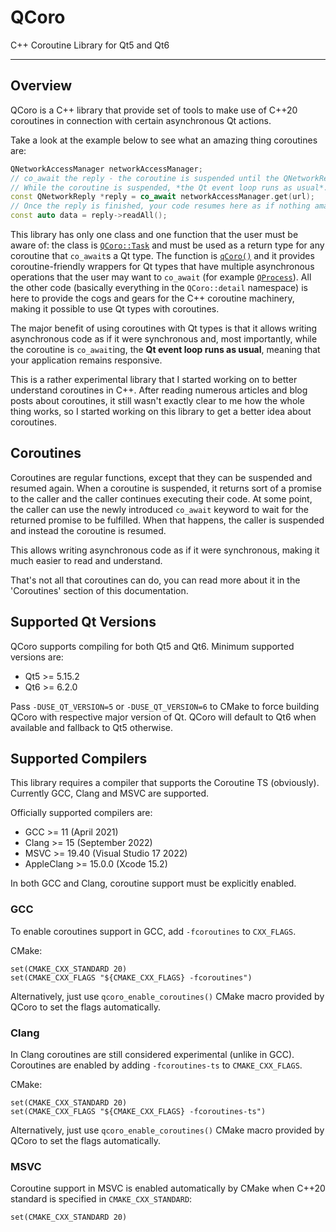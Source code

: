 <!--
SPDX-FileCopyrightText: 2022 Daniel Vrátil <dvratil@kde.org>

SPDX-License-Identifier: GFDL-1.3-or-later
-->

# QCoro

C++ Coroutine Library for Qt5 and Qt6

---

## Overview

QCoro is a C++ library that provide set of tools to make use of C++20 coroutines
in connection with certain asynchronous Qt actions.

Take a look at the example below to see what an amazing thing coroutines are:
```cpp
QNetworkAccessManager networkAccessManager;
// co_await the reply - the coroutine is suspended until the QNetworkReply is finished.
// While the coroutine is suspended, *the Qt event loop runs as usual*.
const QNetworkReply *reply = co_await networkAccessManager.get(url);
// Once the reply is finished, your code resumes here as if nothing amazing has just happened ;-)
const auto data = reply->readAll();
```

This library has only one class and one function that the user must be aware of: the class is
[`QCoro::Task`](reference/coro/task.md) and must be used as a return type for any coroutine that `co_await`s
a Qt type. The function is [`qCoro()`](reference/coro/coro.md) and it provides coroutine-friendly
wrappers for Qt types that have multiple asynchronous operations that the user may want to `co_await`
(for example [`QProcess`](reference/core/qprocess.md)). All the other code (basically everything in the
`QCoro::detail` namespace) is here to provide the cogs and gears for the C++ coroutine machinery,
making it possible to use Qt types with coroutines.

The major benefit of using coroutines with Qt types is that it allows writing asynchronous code as if it
were synchronous and, most importantly, while the coroutine is `co_await`ing, the __Qt event loop runs
as usual__, meaning that your application remains responsive.

This is a rather experimental library that I started working on to better understand coroutines
in C++. After reading numerous articles and blog posts about coroutines, it still wasn't exactly
clear to me how the whole thing works, so I started working on this library to get a better idea
about coroutines.

## Coroutines

Coroutines are regular functions, except that they can be suspended and resumed again. When
a coroutine is suspended, it returns sort of a promise to the caller and the caller continues
executing their code. At some point, the caller can use the newly introduced `co_await` keyword
to wait for the returned promise to be fulfilled. When that happens, the caller is suspended
and instead the coroutine is resumed.

This allows writing asynchronous code as if it were synchronous, making it much easier to read
and understand.

That's not all that coroutines can do, you can read more about it in the 'Coroutines' section
of this documentation.

## Supported Qt Versions

QCoro supports compiling for both Qt5 and Qt6. Minimum supported versions are:

* Qt5 >= 5.15.2
* Qt6 >= 6.2.0

Pass `-DUSE_QT_VERSION=5` or `-DUSE_QT_VERSION=6` to CMake to force building QCoro with respective
major version of Qt. QCoro will default to Qt6 when available and fallback to Qt5 otherwise.

## Supported Compilers

This library requires a compiler that supports the Coroutine TS (obviously). Currently
GCC, Clang and MSVC are supported.

Officially supported compilers are:

* GCC >= 11 (April 2021)
* Clang >= 15 (September 2022)
* MSVC >= 19.40 (Visual Studio 17 2022)
* AppleClang >= 15.0.0 (Xcode 15.2)

In both GCC and Clang, coroutine support must be explicitly enabled.

### GCC

To enable coroutines support in GCC, add `-fcoroutines` to `CXX_FLAGS`.

CMake:
```
set(CMAKE_CXX_STANDARD 20)
set(CMAKE_CXX_FLAGS "${CMAKE_CXX_FLAGS} -fcoroutines")
```

Alternatively, just use `qcoro_enable_coroutines()` CMake macro provided by QCoro to set the
flags automatically.

### Clang

In Clang coroutines are still considered experimental (unlike in GCC).
Coroutines are enabled by adding `-fcoroutines-ts` to `CMAKE_CXX_FLAGS`.

CMake:
```
set(CMAKE_CXX_STANDARD 20)
set(CMAKE_CXX_FLAGS "${CMAKE_CXX_FLAGS} -fcoroutines-ts")
```

Alternatively, just use `qcoro_enable_coroutines()` CMake macro provided by QCoro to set the
flags automatically.

### MSVC

Coroutine support in MSVC is enabled automatically by CMake when C++20 standard is specified
in `CMAKE_CXX_STANDARD`:

```
set(CMAKE_CXX_STANDARD 20)
```

